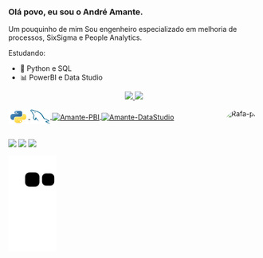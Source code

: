 ### Olá povo, eu sou o André Amante.

Um pouquinho de mim 
Sou engenheiro especializado em melhoria de processos, SixSigma e People Analytics. 

Estudando:
- 🐍 Python e SQL
- 📊 PowerBI e Data Studio

<div align="center">
  <a href="https://github.com/Engenheirodg">
  <img height="180em" src="https://github-readme-stats.vercel.app/api?username=engenheirodg&show_icons=true&theme=dracula&include_all_commits=true&count_private=true"/>
  <img height="180em" src="https://github-readme-stats.vercel.app/api/top-langs/?username=engenheirodg&layout=compact&langs_count=7&theme=dracula"/>
</div>

<div style="display: inline_block"><br>
  <img align="center" alt="Amante-Python" height="30" width="40" src="https://raw.githubusercontent.com/devicons/devicon/master/icons/python/python-original.svg">
  <img align="center" alt="Amante-MySQL" height="30" width="40" src="https://raw.githubusercontent.com/devicons/devicon/master/icons/mysql/mysql-original.svg">
  <img align="center" alt="Amante-PBI" height="30" width="40" src="https://upload.wikimedia.org/wikipedia/commons/thumb/c/cf/New_Power_BI_Logo.svg/2048px-New_Power_BI_Logo.svg.png">
  <img align="center" alt="Amante-DataStudio" height="30" width="40" src="https://cdn.worldvectorlogo.com/logos/google-data-studio.svg">


  <img align="right" alt="Rafa-pic" height="150" style="border-radius:50px;" src="https://media.discordapp.net/attachments/639956127056134178/890373478988013628/Publicacoes_Instagram_1_1.png?width=676&height=676">
</div>
 
 ##
  
<div>
  <a href="https://instagram.com/engenheirodg" target="_blank"><img src="https://img.shields.io/badge/-Instagram-%23E4405F?style=for-the-badge&logo=instagram&logoColor=white" target="_blank"></a>
  <a href="https://www.linkedin.com/in/andreamante" target="_blank"><img src="https://img.shields.io/badge/-LinkedIn-%230077B5?style=for-the-badge&logo=linkedin&logoColor=white" target="_blank"></a> 
  <a href = "mailto:andre.amante@gmail.com"><img src="https://img.shields.io/badge/-Gmail-%23333?style=for-the-badge&logo=gmail&logoColor=white" target="_blank"></a>

 
  ![Snake animation](https://github.com/engenheirodg/engenheirodg/blob/output/github-contribution-grid-snake.svg)
  
</div>
